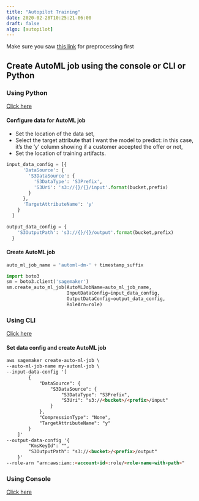 ```yaml
---
title: "Autopilot Training"
date: 2020-02-28T10:25:21-06:00
draft: false
algo: [autopilot]
---
```


Make sure you saw [this link](../../preprocessing/automl) for preprocessing first

## Create AutoML job using the console or CLI or Python

### Using Python
[Click here](https://github.com/awslabs/amazon-sagemaker-examples/blob/master/autopilot/sagemaker_autopilot_direct_marketing.ipynb)

#### Configure data for AutoML job

- Set the location of the data set,
- Select the target attribute that I want the model to predict: in this case, it’s the ‘y’ column showing if a customer accepted the offer or not,
- Set the location of training artifacts.

```python
input_data_config = [{
      'DataSource': {
        'S3DataSource': {
          'S3DataType': 'S3Prefix',
          'S3Uri': 's3://{}/{}/input'.format(bucket,prefix)
        }
      },
      'TargetAttributeName': 'y'
    }
  ]

output_data_config = {
    'S3OutputPath': 's3://{}/{}/output'.format(bucket,prefix)
  }
```

#### Create AutoML job
```python
auto_ml_job_name = 'automl-dm-' + timestamp_suffix

import boto3
sm = boto3.client('sagemaker')
sm.create_auto_ml_job(AutoMLJobName=auto_ml_job_name,
                      InputDataConfig=input_data_config,
                      OutputDataConfig=output_data_config,
                      RoleArn=role)

```

### Using CLI
[Click here](https://docs.aws.amazon.com/cli/latest/reference/sagemaker/create-auto-ml-job.html)

#### Set data config and create AutoML job
```html
aws sagemaker create-auto-ml-job \
--auto-ml-job-name my-automl-job \
--input-data-config '[
        {
            "DataSource": {
                "S3DataSource": {
                    "S3DataType": "S3Prefix",
                    "S3Uri": "s3://<bucket>/<prefix>/input"
                }
            },
            "CompressionType": "None",
            "TargetAttributeName": "y"
        }
    ]'
--output-data-config '{
        "KmsKeyId": "",
        "S3OutputPath": "s3://<bucket>/<prefix>/output"
    }'
--role-arn "arn:aws:iam::<account-id>:role/<role-name-with-path>"

```

### Using Console
[Click here](https://docs.aws.amazon.com/sagemaker/latest/dg/autopilot-automate-model-development-create-experiment.html)
